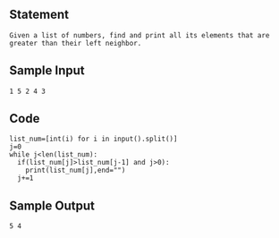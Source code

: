 ## Statement
```
Given a list of numbers, find and print all its elements that are greater than their left neighbor.
```
## Sample Input
```
1 5 2 4 3
```
## Code
```
list_num=[int(i) for i in input().split()]
j=0
while j<len(list_num):
  if(list_num[j]>list_num[j-1] and j>0):
    print(list_num[j],end="")
  j+=1    
```
## Sample Output
```
5 4
```
